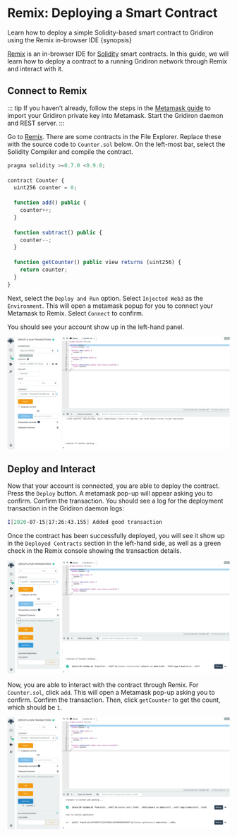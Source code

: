 <!--
order: 1
-->

# Remix: Deploying a Smart Contract

Learn how to deploy a simple Solidity-based smart contract to Gridiron using the Remix in-browser IDE {synopsis}

[Remix](http://remix.ethereum.org/) is an in-browser IDE for [Solidity](https://github.com/ethereum/solidity) smart contracts. In this guide, we will learn how to deploy a contract to a running Gridiron network through Remix and interact with it.

## Connect to Remix

::: tip
If you haven’t already, follow the steps in the [Metamask guide](./../../users/wallets/metamask.md) to import your Gridiron private key into Metamask. Start the Gridiron daemon and REST server.
:::

Go to [Remix](http://remix.ethereum.org/). There are some contracts in the File Explorer. Replace these with the source code to `Counter.sol` below. On the left-most bar, select the Solidity Compiler and compile the contract.

```javascript
pragma solidity >=0.7.0 <0.9.0;

contract Counter {
  uint256 counter = 0;

  function add() public {
    counter++;
  }

  function subtract() public {
    counter--;
  }

  function getCounter() public view returns (uint256) {
    return counter;
  }
}
```

Next, select the `Deploy and Run` option. Select `Injected Web3` as the `Environment`. This will open a metamask popup for you to connect your Metamask to Remix. Select `Connect` to confirm.

You should see your account show up in the left-hand panel.

![remix connected to gridiron](./../../img/remix_deploy.png)

## Deploy and Interact

Now that your account is connected, you are able to deploy the contract. Press the `Deploy` button. A metamask pop-up will appear asking you to confirm. Confirm the transaction. You should see a log for the deployment transaction in the Gridiron daemon logs:

```bash
I[2020-07-15|17:26:43.155] Added good transaction                       module=mempool tx=877A8E6600FA27EC2B2362719274314977B243671DC4E5F8796ED97FFC0CBE42 res="&{CheckTx:log:\"[]\" gas_wanted:121193 }" height=31 total=1
```

Once the contract has been successfully deployed, you will see it show up in the `Deployed Contracts` section in the left-hand side, as well as a green check in the Remix console showing the transaction details.

![deployed contract through remix](./../../img/remix_deployed.png)

Now, you are able to interact with the contract through Remix. For `Counter.sol`, click `add`. This will open a Metamask pop-up asking you to confirm. Confirm the transaction. Then, click `getCounter` to get the count, which should be `1`.

![interacting with deployed contract through remix](./../../img/remix_interact.png)
